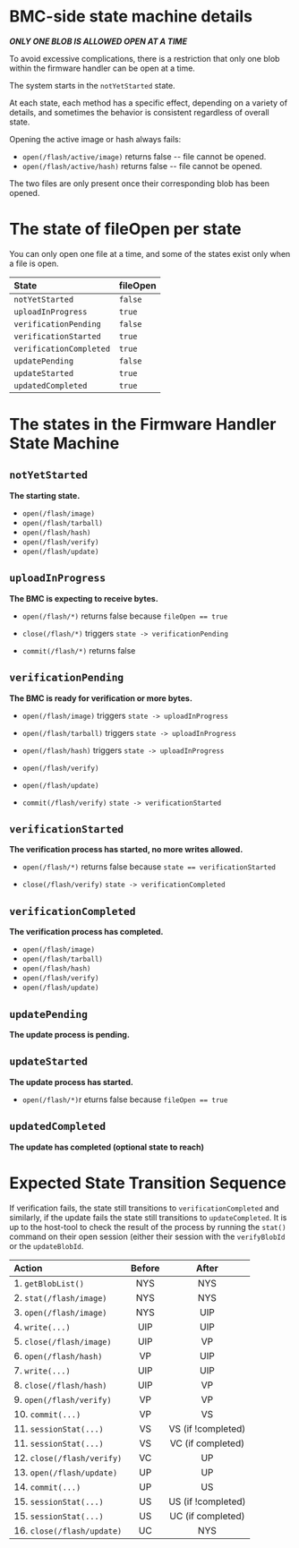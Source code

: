 # BMC-side state machine details

***ONLY ONE BLOB IS ALLOWED OPEN AT A TIME***

To avoid excessive complications, there is a restriction that only one blob
within the firmware handler can be open at a time.

The system starts in the `notYetStarted` state.

At each state, each method has a specific effect, depending on a variety of
details, and sometimes the behavior is consistent regardless of overall state.

Opening the active image or hash always fails:

*   `open(/flash/active/image)` returns false -- file cannot be opened.
*   `open(/flash/active/hash)` returns false -- file cannot be opened.

The two files are only present once their corresponding blob has been opened.

# The state of fileOpen per state

You can only open one file at a time, and some of the states exist only when a
file is open.

State                   | fileOpen
:---------------------- | :-------
`notYetStarted`         | `false`
`uploadInProgress`      | `true`
`verificationPending`   | `false`
`verificationStarted`   | `true`
`verificationCompleted` | `true`
`updatePending`         | `false`
`updateStarted`         | `true`
`updatedCompleted`      | `true`

# The states in the Firmware Handler State Machine

## `notYetStarted`

**The starting state.**

*   `open(/flash/image)`
*   `open(/flash/tarball)`
*   `open(/flash/hash)`
*   `open(/flash/verify)`
*   `open(/flash/update)`

## `uploadInProgress`

**The BMC is expecting to receive bytes.**

*   `open(/flash/*)` returns false because `fileOpen == true`

*   `close(/flash/*)` triggers `state -> verificationPending`

*   `commit(/flash/*)` returns false

## `verificationPending`

**The BMC is ready for verification or more bytes.**

*   `open(/flash/image)` triggers `state -> uploadInProgress`
*   `open(/flash/tarball)` triggers `state -> uploadInProgress`
*   `open(/flash/hash)` triggers `state -> uploadInProgress`

*   `open(/flash/verify)`

*   `open(/flash/update)`

*   `commit(/flash/verify)` `state -> verificationStarted`

## `verificationStarted`

**The verification process has started, no more writes allowed.**

*   `open(/flash/*)` returns false because `state == verificationStarted`

*   `close(/flash/verify)` `state -> verificationCompleted`

## `verificationCompleted`

**The verification process has completed.**

*   `open(/flash/image)`
*   `open(/flash/tarball)`
*   `open(/flash/hash)`
*   `open(/flash/verify)`
*   `open(/flash/update)`

## `updatePending`

**The update process is pending.**

## `updateStarted`

**The update process has started.**

*   `open(/flash/*)`r eturns false because `fileOpen == true`

## `updatedCompleted`

**The update has completed (optional state to reach)**

# Expected State Transition Sequence

If verification fails, the state still transitions to `verificationCompleted`
and similarly, if the update fails the state still transitions to
`updateCompleted`. It is up to the host-tool to check the result of the process
by running the `stat()` command on their open session (either their session with
the `verifyBlobId` or the `updateBlobId`.

Action                     | Before | After
:------------------------- | :----: | :----------------:
1. `getBlobList()`         | NYS    | NYS
2. `stat(/flash/image)`    | NYS    | NYS
3. `open(/flash/image)`    | NYS    | UIP
4. `write(...)`            | UIP    | UIP
5. `close(/flash/image)`   | UIP    | VP
6. `open(/flash/hash)`     | VP     | UIP
7. `write(...)`            | UIP    | UIP
8. `close(/flash/hash)`    | UIP    | VP
9. `open(/flash/verify)`   | VP     | VP
10. `commit(...)`          | VP     | VS
11. `sessionStat(...)`     | VS     | VS (if !completed)
11. `sessionStat(...)`     | VS     | VC (if completed)
12. `close(/flash/verify)` | VC     | UP
13. `open(/flash/update)`  | UP     | UP
14. `commit(...)`          | UP     | US
15. `sessionStat(...)`     | US     | US (if !completed)
15. `sessionStat(...)`     | US     | UC (if completed)
16. `close(/flash/update)` | UC     | NYS
